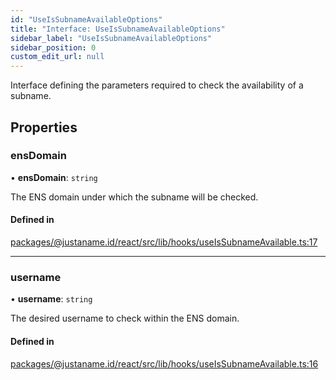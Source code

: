 ```yaml
---
id: "UseIsSubnameAvailableOptions"
title: "Interface: UseIsSubnameAvailableOptions"
sidebar_label: "UseIsSubnameAvailableOptions"
sidebar_position: 0
custom_edit_url: null
---
```


Interface defining the parameters required to check the availability of a subname.

## Properties

### ensDomain

• **ensDomain**: `string`

The ENS domain under which the subname will be checked.

#### Defined in

[packages/@justaname.id/react/src/lib/hooks/useIsSubnameAvailable.ts:17](https://github.com/JustaName-id/JustaName-sdk/blob/610ce53/packages/@justaname.id/react/src/lib/hooks/useIsSubnameAvailable.ts#L17)

___

### username

• **username**: `string`

The desired username to check within the ENS domain.

#### Defined in

[packages/@justaname.id/react/src/lib/hooks/useIsSubnameAvailable.ts:16](https://github.com/JustaName-id/JustaName-sdk/blob/610ce53/packages/@justaname.id/react/src/lib/hooks/useIsSubnameAvailable.ts#L16)
